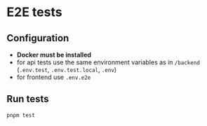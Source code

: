 # E2E tests

## Configuration

- **Docker must be installed**
- for api tests use the same environment variables as in `/backend` (`.env.test`,
  `.env.test.local`, `.env`)
- for frontend use `.env.e2e`

## Run tests

```sh
pnpm test
```

